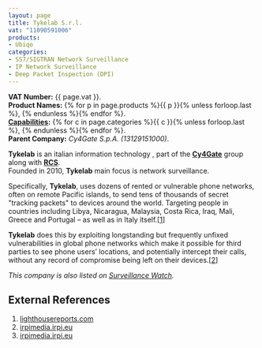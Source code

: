 ```yaml
---
layout: page
title: Tykelab S.r.l.
vat: "11090591006"
products:
- Ubiqo
categories:
- SS7/SIGTRAN Network Surveillance
- IP Network Surveillance
- Deep Packet Inspection (DPI)
---
```


**VAT Number:** {{ page.vat }}.  
**Product Names:** {% for p in page.products %}{{ p }}{% unless forloop.last %}, {% endunless %}{% endfor %}.  
**[Capabilities](/capabilities/):** {% for c in page.categories %}{{ c }}{% unless forloop.last %}, {% endunless %}{% endfor %}.  
**Parent Company:** *Cy4Gate S.p.A. (13129151000)*.

<!-- more -->

**Tykelab** is an italian information technology , part of the **[Cy4Gate](/companies/cy4gate.html)** group along with **[RCS](/companies/rcs.html)**.  
Founded in 2010, **Tykelab** main focus is network surveillance.

Specifically, **Tykelab**, uses dozens of rented or vulnerable phone networks, often on remote Pacific islands, to send tens of thousands of secret "tracking packets" to devices around the world. Targeting people in countries including Libya, Nicaragua, Malaysia, Costa Rica, Iraq, Mali, Greece and Portugal – as well as in Italy itself.[[1](#external-references)]

**Tykelab** does this by exploiting longstanding but frequently unfixed vulnerabilities in global phone networks which make it possible for third parties to see phone users’ locations, and potentially intercept their calls, without any record of compromise being left on their devices.[[2](#external-references)]

*This company is also listed on [Surveillance Watch](https://www.surveillancewatch.io/?entity=Tykelab).*

## External References
1. [lighthousereports.com](https://www.lighthousereports.com/investigation/revealing-europes-nso/)
2. [irpimedia.irpi.eu](https://irpimedia.irpi.eu/lazienda-italiana-che-puo-localizzare-una-persona-in-ogni-angolo-del-mondo/)
3. [irpimedia.irpi.eu](https://irpimedia.irpi.eu/sorveglianze-cy4gate/)
